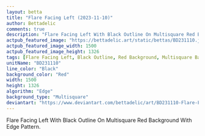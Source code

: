 ```yaml
---
layout: betta
title: "Flare Facing Left (2023-11-10)"
author: Bettadelic
comments: true
description: "Flare Facing Left With Black Outline On Multisquare Red Background With Edge Pattern."
actpub_featured_image: "https://bettadelic.art/static/bettas/BD231110.jpg"
actpub_featured_image_width: 1500
actpub_featured_image_height: 1326
tags: [Flare Facing Left, Black Outline, Red Background, Multisquare Background Pattern, Edge Pattern, November 2023]
unitName: "BD231110"
line_color: "Black"
background_color: "Red"
width: 1500
height: 1326
algorithm: "Edge"
background_type: "Multisquare"
deviantart: "https://www.deviantart.com/bettadelic/art/BD231110-Flare-Facing-Left-2023-11-10-993680375"
---
```


Flare Facing Left With Black Outline On Multisquare Red Background With Edge Pattern.
